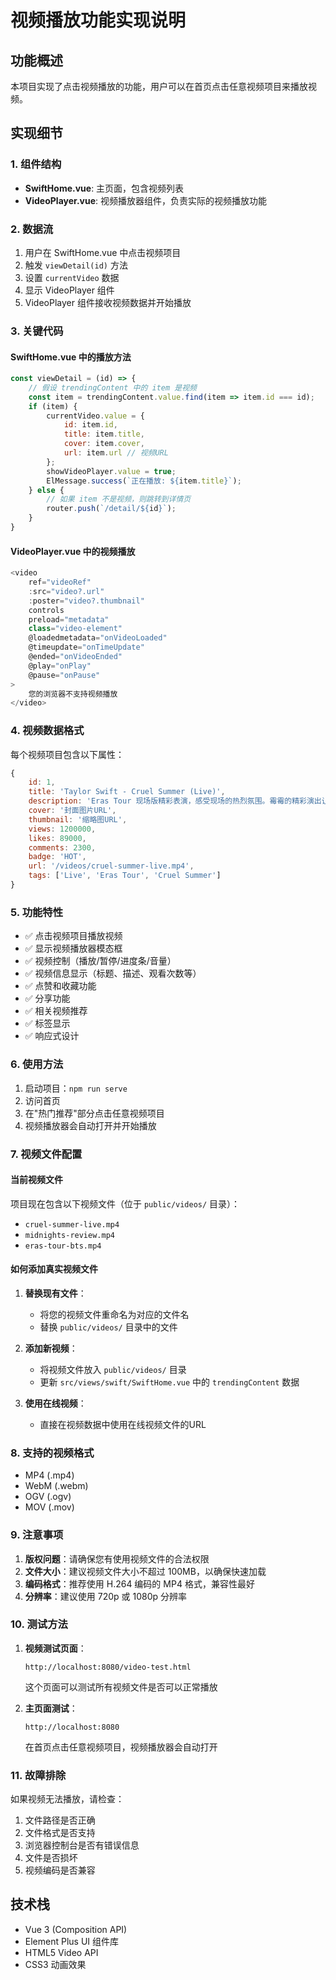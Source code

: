 # 视频播放功能实现说明

## 功能概述

本项目实现了点击视频播放的功能，用户可以在首页点击任意视频项目来播放视频。

## 实现细节

### 1. 组件结构

- **SwiftHome.vue**: 主页面，包含视频列表
- **VideoPlayer.vue**: 视频播放器组件，负责实际的视频播放功能

### 2. 数据流

1. 用户在 SwiftHome.vue 中点击视频项目
2. 触发 `viewDetail(id)` 方法
3. 设置 `currentVideo` 数据
4. 显示 VideoPlayer 组件
5. VideoPlayer 组件接收视频数据并开始播放

### 3. 关键代码

#### SwiftHome.vue 中的播放方法
```javascript
const viewDetail = (id) => {
    // 假设 trendingContent 中的 item 是视频
    const item = trendingContent.value.find(item => item.id === id);
    if (item) {
        currentVideo.value = {
            id: item.id,
            title: item.title,
            cover: item.cover,
            url: item.url // 视频URL
        };
        showVideoPlayer.value = true;
        ElMessage.success(`正在播放: ${item.title}`);
    } else {
        // 如果 item 不是视频，则跳转到详情页
        router.push(`/detail/${id}`);
    }
}
```

#### VideoPlayer.vue 中的视频播放
```javascript
<video
    ref="videoRef"
    :src="video?.url"
    :poster="video?.thumbnail"
    controls
    preload="metadata"
    class="video-element"
    @loadedmetadata="onVideoLoaded"
    @timeupdate="onTimeUpdate"
    @ended="onVideoEnded"
    @play="onPlay"
    @pause="onPause"
>
    您的浏览器不支持视频播放
</video>
```

### 4. 视频数据格式

每个视频项目包含以下属性：
```javascript
{
    id: 1,
    title: 'Taylor Swift - Cruel Summer (Live)',
    description: 'Eras Tour 现场版精彩表演，感受现场的热烈氛围。霉霉的精彩演出让所有观众都为之疯狂！',
    cover: '封面图片URL',
    thumbnail: '缩略图URL',
    views: 1200000,
    likes: 89000,
    comments: 2300,
    badge: 'HOT',
    url: '/videos/cruel-summer-live.mp4',
    tags: ['Live', 'Eras Tour', 'Cruel Summer']
}
```

### 5. 功能特性

- ✅ 点击视频项目播放视频
- ✅ 显示视频播放器模态框
- ✅ 视频控制（播放/暂停/进度条/音量）
- ✅ 视频信息显示（标题、描述、观看次数等）
- ✅ 点赞和收藏功能
- ✅ 分享功能
- ✅ 相关视频推荐
- ✅ 标签显示
- ✅ 响应式设计

### 6. 使用方法

1. 启动项目：`npm run serve`
2. 访问首页
3. 在"热门推荐"部分点击任意视频项目
4. 视频播放器会自动打开并开始播放

### 7. 视频文件配置

#### 当前视频文件
项目现在包含以下视频文件（位于 `public/videos/` 目录）：
- `cruel-summer-live.mp4`
- `midnights-review.mp4`
- `eras-tour-bts.mp4`

#### 如何添加真实视频文件

1. **替换现有文件**：
   - 将您的视频文件重命名为对应的文件名
   - 替换 `public/videos/` 目录中的文件

2. **添加新视频**：
   - 将视频文件放入 `public/videos/` 目录
   - 更新 `src/views/swift/SwiftHome.vue` 中的 `trendingContent` 数据

3. **使用在线视频**：
   - 直接在视频数据中使用在线视频文件的URL

### 8. 支持的视频格式

- MP4 (.mp4)
- WebM (.webm)
- OGV (.ogv)
- MOV (.mov)

### 9. 注意事项

1. **版权问题**：请确保您有使用视频文件的合法权限
2. **文件大小**：建议视频文件大小不超过 100MB，以确保快速加载
3. **编码格式**：推荐使用 H.264 编码的 MP4 格式，兼容性最好
4. **分辨率**：建议使用 720p 或 1080p 分辨率

### 10. 测试方法

1. **视频测试页面**：
   ```
   http://localhost:8080/video-test.html
   ```
   这个页面可以测试所有视频文件是否可以正常播放

2. **主页面测试**：
   ```
   http://localhost:8080
   ```
   在首页点击任意视频项目，视频播放器会自动打开

### 11. 故障排除

如果视频无法播放，请检查：
1. 文件路径是否正确
2. 文件格式是否支持
3. 浏览器控制台是否有错误信息
4. 文件是否损坏
5. 视频编码是否兼容

## 技术栈

- Vue 3 (Composition API)
- Element Plus UI 组件库
- HTML5 Video API
- CSS3 动画效果 